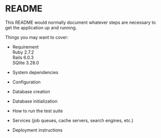 # README

This README would normally document whatever steps are necessary to get the
application up and running.

Things you may want to cover:

* Requirement  
Ruby 2.7.2  
Rails 6.0.3  
SQlite 3.28.0

* System dependencies

* Configuration

* Database creation

* Database initialization

* How to run the test suite

* Services (job queues, cache servers, search engines, etc.)

* Deployment instructions
